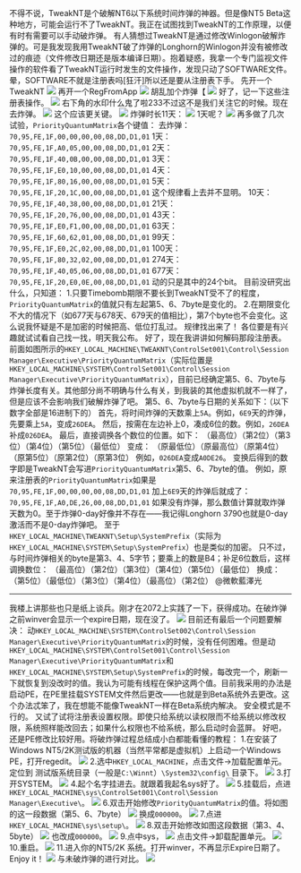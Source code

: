 不得不说，TweakNT是个破解NT6以下系统时间炸弹的神器。但是像NT5 Beta这种地方，可能会运行不了TweakNT。我正在试图找到TweakNT的工作原理，以便有时有需要可以手动破炸弹。
有人猜想过TweakNT是通过修改Winlogon破解炸弹的。可是我发现我用TweakNT破了炸弹的Longhorn的Winlogon并没有被修改过的痕迹（文件修改日期还是版本编译日期）。抱着疑惑，我拿一个专门监视文件操作的软件看了TweakNT运行时发生的文件操作，发现只动了SOFTWARE文件。晕，SOFTWARE不就是注册表吗[狂汗]所以还是要从注册表下手。
先开一个TweakNT
![](https://wvbarchive.s3-ap-northeast-1.amazonaws.com/5197847676/0a1949728bd4b31c8465fe1a8dd6277f9f2ff82f.jpg)
再开一个RegFromApp
![](https://wvbarchive.s3-ap-northeast-1.amazonaws.com/5197847676/27fdae3c70cf3bc72ee0a74ddb00baa1cf112aa0.jpg)
胡乱加个炸弹【
![](https://wvbarchive.s3-ap-northeast-1.amazonaws.com/5197847676/f1c154fb828ba61e09659d8e4b34970a324e59f9.jpg)
好了，记一下这些注册表操作。
![](https://wvbarchive.s3-ap-northeast-1.amazonaws.com/5197847676/7b33f83cf8dcd100093ead80788b4710bb122fe2.jpg)
右下角的水印什么鬼了啦233不过这不是我们关注它的时候。现在去炸弹。
![](https://wvbarchive.s3-ap-northeast-1.amazonaws.com/5197847676/d41a971e3a292df5664df8b4b6315c6036a873fe.jpg)
这个应该更关键。
![](https://wvbarchive.s3-ap-northeast-1.amazonaws.com/5197847676/8a7402390cd79123ce64c0d5a7345982b0b78084.jpg)
炸弹时长11天：
![](https://wvbarchive.s3-ap-northeast-1.amazonaws.com/5197847676/bcf7f544d688d43f3f89c353771ed21b0ff43b60.jpg)
1天呢？
![](https://wvbarchive.s3-ap-northeast-1.amazonaws.com/5197847676/c760c3c37d1ed21bb56d7344a76eddc453da3fe4.jpg)
再多做了几次试验，`PriorityQuantumMatrix`各个键值：
去炸弹：`70,95,FE,1F,00,00,00,00,08,DD,D1,01`
1天：`70,95,FE,1F,A0,05,00,00,08,DD,D1,01`
2天：`70,95,FE,1F,40,0B,00,00,08,DD,D1,01`
3天：`70,95,FE,1F,E0,10,00,00,08,DD,D1,01`
4天：`70,95,FE,1F,80,16,00,00,08,DD,D1,01`
5天：`70,95,FE,1F,20,1C,00,00,08,DD,D1,01`
这个规律看上去并不显明。
10天：`70,95,FE,1F,40,38,00,00,08,DD,D1,01`
21天：`70,95,FE,1F,20,76,00,00,08,DD,D1,01`
43天：`70,95,FE,1F,E0,F1,00,00,08,DD,D1,01`
63天：`70,95,FE,1F,60,62,01,00,08,DD,D1,01`
99天：`70,95,FE,1F,E0,2C,02,00,08,DD,D1,01`
100天：`70,95,FE,1F,80,32,02,00,08,DD,D1,01`
274天：`70,95,FE,1F,40,05,06,00,08,DD,D1,01`
677天：`70,95,FE,1F,20,E0,0E,00,08,DD,D1,01`
动的只是其中的24个bit。
目前没研究出什么，只知道：
1.只要Timebomb期限不要长到TweakNT受不了的程度，`PriorityQuantumMatrix`的值就只有左起第5、6、7byte是变化的。
2.在期限变化不大的情况下（如677天与678天、679天的值相比），第7个byte也不会变化。这么说我怀疑是不是加密的时候把高、低位打乱过。
规律找出来了！
各位要是有兴趣就试试看自己找一找，明天我公布。
好了，现在我讲讲如何解码那段注册表。
前面如图所示的`HKEY_LOCAL_MACHINE\TWEAKNT\ControlSet001\Control\Session Manager\Executive\PriorityQuantumMatrix`（实际位置是`HKEY_LOCAL_MACHINE\SYSTEM\ControlSet001\Control\Session Manager\Executive\PriorityQuantumMatrix`），目前已经确定第5、6、7byte与炸弹长度有关。其他部分尚不明确与什么有关，到我装的其他虚拟机就不一样了，但是应该不会影响我们破解炸弹了吧。
第5、6、7byte与日期的关系如下：（以下数字全部是16进制下的）
首先，将时间炸弹的天数乘上`5A`。例如，`6E9`天的炸弹，先要乘上`5A`，变成`26DEA`。
然后，按需在左边补上0，凑成6位的数。例如，`26DEA`补成`026DEA`。
最后，直接调换各个数位的位置。如下：
（最高位）（第2位）（第3位）（第4位）（第5位）（最低位）
变成：
（原最低位）（原最高位）（原第4位）（原第5位）（原第2位）（原第3位）
例如，`026DEA`变成`A0DE26`。
变换后得到的数字即是TweakNT会写进`PriorityQuantumMatrix`第5、6、7byte的值。
例如，原来注册表的`PriorityQuantumMatrix`如果是
`70,95,FE,1F,00,00,00,00,08,DD,D1,01`
加上`6E9`天的炸弹后就成了：
`70,95,FE,1F,A0,DE,26,00,08,DD,D1,01`
如果没有炸弹，那么数值计算就取炸弹天数为0。至于炸弹0-day好像并不存在——我记得Longhorn 3790也就是0-day激活而不是0-day炸弹吧。
至于`HKEY_LOCAL_MACHINE\TWEAKNT\Setup\SystemPrefix`（实际为`HKEY_LOCAL_MACHINE\SYSTEM\Setup\SystemPrefix`）也是类似的加密。
只不过，与时间炸弹相关的byte是第3、4、5字节；要乘上的数是B4；补足6位数后，这样调换数位：
（最高位）（第2位）（第3位）（第4位）（第5位）（最低位）
换成：
（第5位）（最低位）（第3位）（第4位）（最高位）（第2位）
@微軟藍澤光

***
我楼上讲那些也只是纸上谈兵。刚才在2072上实践了一下，获得成功。在破炸弹之前winver会显示一个expire日期，现在没了。
![](https://wvbarchive.s3-ap-northeast-1.amazonaws.com/5197847676/833aa4fcfc03924529facaac8d94a4c27c1e253f.jpg)
目前还有最后一个问题要解决：
动`HKEY_LOCAL_MACHINE\SYSTEM\ControlSet002\Control\Session Manager\Executive\PriorityQuantumMatrix`的时候，没有任何困难。但是动`HKEY_LOCAL_MACHINE\SYSTEM\ControlSet001\Control\Session Manager\Executive\PriorityQuantumMatrix`和`HKEY_LOCAL_MACHINE\SYSTEM\Setup\SystemPrefix`的时候，每改完一个，刷新一下就恢复到没改时的值。我认为可能有线程在保护这两个值。目前我采用的办法是启动PE，在PE里挂载SYSTEM文件然后更改——也就是到Beta系统外去更改。这个办法忒笨了，我在想能不能像TweakNT一样在Beta系统内解决。
安全模式是不行的。
又试了试将注册表设置权限。即使只给系统以读权限而不给系统以修改权限，系统照样能改回去；如果什么权限也不给系统，那么启动时会蓝屏。
好吧，还是PE修改比较好用。将破炸弹过程总结成小白都能看懂的教程：
1.在安装了Windows NT5/2K测试版的机器（当然平常都是虚拟机）上启动一个Windows PE，打开regedit。
![](https://wvbarchive.s3-ap-northeast-1.amazonaws.com/5197847676/2ef27a940a7b020846483f4568d9f2d3552cc882.jpg)
2.选中`HKEY_LOCAL_MACHINE`，点击文件->加载配置单元。定位到 测试版系统目录（一般是`C:\Winnt`）`\System32\config\` 目录下。
![](https://wvbarchive.s3-ap-northeast-1.amazonaws.com/5197847676/4e007cd4ad6eddc4a378b45f33dbb6fd506633e8.jpg)
3.打开SYSTEM。
![](https://wvbarchive.s3-ap-northeast-1.amazonaws.com/5197847676/f08aad8165380cd71547a249ab44ad345882812a.jpg)
4.起个名字挂进去。就跟着我起名sys好了。
![](https://wvbarchive.s3-ap-northeast-1.amazonaws.com/5197847676/0a1949728bd4b31caabd941f8dd6277f9c2ff882.jpg)
5.挂载后，点进`HKEY_LOCAL_MACHINE\sys\ControlSet001\Control\Session Manager\Executive\`。 
![](https://wvbarchive.s3-ap-northeast-1.amazonaws.com/5197847676/edc03e83b2b7d0a287900439c1ef76094a369a2a.jpg)
6.双击开始修改`PriorityQuantumMatrix`的值。将如图的这一段数据（第5、6、7byte） 
![](https://wvbarchive.s3-ap-northeast-1.amazonaws.com/5197847676/dfc99fddd100baa111684a1f4d10b912cafc2ec7.jpg)
换成`000000`。
![](https://wvbarchive.s3-ap-northeast-1.amazonaws.com/5197847676/411d5e00213fb80ee2af61733cd12f2eb8389409.jpg)
7.点进`HKEY_LOCAL_MACHINE\sys\setup\`。 
![](https://wvbarchive.s3-ap-northeast-1.amazonaws.com/5197847676/f3efd750f819861811d9ef2040ed2e7389d4e6e9.jpg)
8.双击开始修改如图这段数据（第3、4、5byte）
![](https://wvbarchive.s3-ap-northeast-1.amazonaws.com/5197847676/a9a4522bc65c10382fffce66b8119313b27e8982.jpg)
也改成`000000`。
![](https://wvbarchive.s3-ap-northeast-1.amazonaws.com/5197847676/8c4b0b80800a19d87b5a84a139fa828ba71e462a.jpg)
9.点中sys，
![](https://wvbarchive.s3-ap-northeast-1.amazonaws.com/5197847676/32fa6bf2d7ca7bcb50f9ca8bb4096b63f424a88d.jpg)
点击文件->卸载配置单元。
![](https://wvbarchive.s3-ap-northeast-1.amazonaws.com/5197847676/cde466e83901213f2c0142785ee736d12e2e955d.jpg)
10.重启。
![](https://wvbarchive.s3-ap-northeast-1.amazonaws.com/5197847676/750e81cc7b899e51f39a36b048a7d933c9950d77.jpg)
11.进入你的NT5/2K 系统。打开winver，不再显示Expire日期了。Enjoy it！
![](https://wvbarchive.s3-ap-northeast-1.amazonaws.com/5197847676/a00afe24bc315c6085bc644b87b1cb134854775a.jpg)
与未破炸弹的进行对比。
![](https://wvbarchive.s3-ap-northeast-1.amazonaws.com/5197847676/967cb33e8794a4c29a58e88f04f41bd5ac6e3914.jpg)
